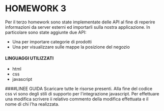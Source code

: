 # HOMEWORK 3
Per il terzo homework sono state implementate delle API al fine di reperire informazioni da server esterni ed importarli sulla nostra applicazione.
In particolare sono state aggiunte due API:
* Una per importare categorie di prodotti
* Una per visualizzare sulle mappe la posizione del negozio

#### LINGUAGGI UTILIZZATI

* html
* css
* javascript

####LINEE GUIDA
  Scaricare tutte le risorse presenti.
  Alla fine del codice css vi sono degli stili di supporto per l'integrazione javascript.
  Per effettuare una modifica scrivere ii relativo commento della modifica effettuata e il nome di chi l'ha realizzata.
  
